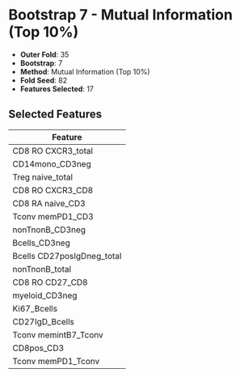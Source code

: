 # Bootstrap 7 - Mutual Information (Top 10%)

- **Outer Fold**: 35
- **Bootstrap**: 7
- **Method**: Mutual Information (Top 10%)
- **Fold Seed**: 82
- **Features Selected**: 17

## Selected Features

| Feature |
|---------|
| CD8 RO CXCR3_total |
| CD14mono_CD3neg |
| Treg naive_total |
| CD8 RO CXCR3_CD8 |
| CD8 RA naive_CD3 |
| Tconv memPD1_CD3 |
| nonTnonB_CD3neg |
| Bcells_CD3neg |
| Bcells CD27posIgDneg_total |
| nonTnonB_total |
| CD8 RO CD27_CD8 |
| myeloid_CD3neg |
| Ki67_Bcells |
| CD27IgD_Bcells |
| Tconv memintB7_Tconv |
| CD8pos_CD3 |
| Tconv memPD1_Tconv |
